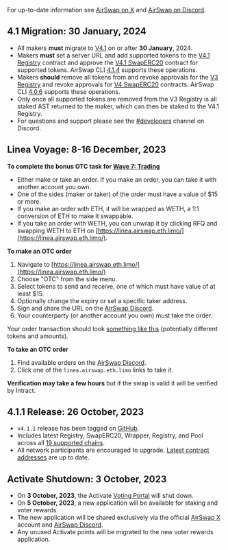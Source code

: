 For up-to-date information see [AirSwap on X](https://x.com/airswap) and [AirSwap on Discord](https://discord.gg/Pc6gV3hFjR).

## 4.1 Migration: 30 January, 2024

- All makers **must** migrate to [V4.1](./technology/deployments) on or after **30 January**, 2024.
- Makers **must** set a server URL and add supported tokens to the [V4.1 Registry](./technology/deployments#airswap-v4.1) contract and approve the [V4.1 SwapERC20](./technology/deployments#airswap-v4.1) contract for supported tokens. AirSwap CLI [4.1.4](https://www.npmjs.com/package/airswap/v/4.1.4) supports these operations.
- Makers **should** remove all tokens from and revoke approvals for the [V3 Registry](https://etherscan.io/address/0x8F9DA6d38939411340b19401E8c54Ea1f51B8f95) and revoke approvals for [V4 SwapERC20](./technology/deployments#airswap-v4) contracts. AirSwap CLI [4.0.6](https://www.npmjs.com/package/airswap/v/4.0.6) supports these operations.
- Only once all supported tokens are removed from the V3 Registry is all staked AST returned to the maker, which can then be staked to the V4.1 Registry.
- For questions and support please see the [#developers](https://discord.com/channels/590643190281928738/877682977616838656) channel on Discord.

## Linea Voyage: 8-16 December, 2023

**To complete the bonus OTC task for [Wave 7: Trading](https://www.intract.io/linea/quest/6572fc0bef415b56fd67608f)**

- Either make or take an order. If you make an order, you can take it with another account you own.
- One of the sides (maker or taker) of the order must have a value of $15 or more.
- If you make an order with ETH, it will be wrapped as WETH, a 1:1 conversion of ETH to make it swappable.
- If you take an order with WETH, you can unwrap it by clicking RFQ and swapping WETH to ETH on [https://linea.airswap.eth.limo/](https://linea.airswap.eth.limo/).

**To make an OTC order**

1. Navigate to [https://linea.airswap.eth.limo/](https://linea.airswap.eth.limo/)
2. Choose "OTC" from the side menu.
3. Select tokens to send and receive, one of which must have value of at least $15.
4. Optionally change the expiry or set a specific taker address.
5. Sign and share the URL on the [AirSwap Discord](https://discord.gg/9sEBHXnD).
6. Your counterparty (or another account you own) must take the order.

Your order transaction should look [something like this](https://lineascan.build/tx/0x774b7ccc7495fdb1144471bcea1b29cd8de76b1d00a784c21bd8e5c3a6eabc80) (potentially different tokens and amounts).

**To take an OTC order**

1. Find available orders on the [AirSwap Discord](https://discord.gg/9sEBHXnD).
2. Click one of the `linea.airswap.eth.limo` links to take it.

**Verification may take a few hours** but if the swap is valid it will be verified by Intract.

## 4.1.1 Release: 26 October, 2023

- `v4.1.1` release has been tagged on [GitHub](https://github.com/airswap/airswap-protocols/releases).
- Includes latest Registry, SwapERC20, Wrapper, Registry, and Pool across all [19 supported chains](https://github.com/airswap/airswap-protocols/blob/v4.1.1/tools/constants/index.ts#L10).
- All network participants are encouraged to upgrade. [Latest contract addresses](./technology/deployments.md) are up to date.

## Activate Shutdown: 3 October, 2023

- On **3 October, 2023**, the Activate [Voting Portal](https://activate.codefi.network/staking/airswap/governance) will shut down.
- On **5 October, 2023**, a new application will be available for staking and voter rewards.
- The new application will be shared exclusively via the official [AirSwap X](https://x.com/airswap) account and [AirSwap Discord](https://discord.gg/Pc6gV3hFjR).
- Any unused Activate points will be migrated to the new voter rewards application.

